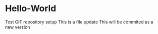 # Hello-World
Test GiT repository setup
This is a file update
This will be commited as a new version
